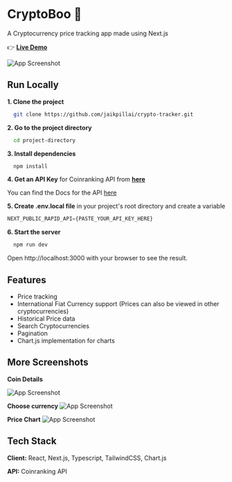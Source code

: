 
# CryptoBoo 👻 
A Cryptocurrency price tracking app made using Next.js

👉 [**Live Demo**](https://cryptoboo.vercel.app/)

![App Screenshot](https://cryptoboo.vercel.app/screenshots/homepage.jpg)


## Run Locally

**1. Clone the project**

```bash
  git clone https://github.com/jaikpillai/crypto-tracker.git
```

**2. Go to the project directory**

```bash
  cd project-directory
```

**3. Install dependencies**

```bash
  npm install
```

**4. Get an API Key** for Coinranking API from [**here**](https://rapidapi.com/Coinranking/api/coinranking1/)

You can find the Docs for the API [here](https://developers.coinranking.com/api/documentation)  

**5. Create .env.local file** in your project's root directory and create a variable
```js
NEXT_PUBLIC_RAPID_API={PASTE_YOUR_API_KEY_HERE}
```

**6. Start the server**

```bash
  npm run dev
```
Open http://localhost:3000 with your browser to see the result.


## Features

- Price tracking
- International Fiat Currency support (Prices can also be viewed in other cryptocurrencies)
- Historical Price data
- Search Cryptocurrencies
- Pagination
- Chart.js implementation for charts


## More Screenshots
**Coin Details**

![App Screenshot](https://cryptoboo.vercel.app/screenshots/coin_details_page.jpg)

**Choose currency**
![App Screenshot](https://cryptoboo.vercel.app/screenshots/choose_currency_dialog.jpg)

**Price Chart**
![App Screenshot](https://cryptoboo.vercel.app/screenshots/price_chart_2.jpg)


## Tech Stack

**Client:** React, Next.js, Typescript,  TailwindCSS, Chart.js

**API:** Coinranking API

